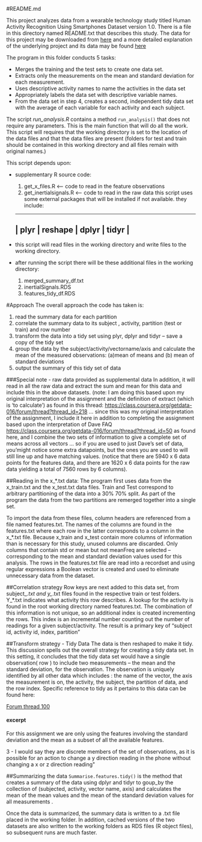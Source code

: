 #README.md

This project analyzes data from a wearable technology study titled Human Activity Recognition Using Smartphones Dataset version 1.0.  There is a file in this directory named README.txt that describes this study.  The data for this project may be downloaded from [here](https://d396qusza40orc.cloudfront.net/getdata%2Fprojectfiles%2FUCI%20HAR%20Dataset.zip) and a more detailed explanation of the underlying project and its data may be found [here](http://archive.ics.uci.edu/ml/datasets/Human+Activity+Recognition+Using+Smartphones) 

The program in this folder conducts 5 tasks:
- Merges the training and the test sets to create one data set.
- Extracts only the measurements on the mean and standard deviation for each measurement. 
- Uses descriptive activity names to name the activities in the data set
- Appropriately labels the data set with descriptive variable names. 
- From the data set in step 4, creates a second, independent tidy data set with the average of each variable for each activity and each subject.

The script *run_analysis.R* contains a method `run_analysis()` that does not require any parameters.  This is the main function that will do all the work.  This script will requires that the working directory is set to the location of the data files and that the data files are present (folders for test and train should be contained in this working directory and all files remain with original names.)

This script depends upon:
- supplementary R source code:
  1.  get_x_files.R  <-- code to read in the feature observations
  2.  get_inertialsignals.R  <-- code to read in the raw data this script uses some external packages that will be installed if not available.  they include:
    ----------------------------------  
    | plyr | reshape | dplyr | tidyr |
    ----------------------------------

- this script will read files in the working directory and write files to the working directory.
- after running the script there will be these additional files in the working directory:
  1.  merged_summary_df.txt
  2.  inertialSignals.RDS
  3.  features_tidy_df.RDS

#Approach
The overall approach the code has taken is:
1.  read the summary data for each partition
2.  correlate the summary data to its subject , activity,  partition (test or train) and row number
3.  transform the data into a tidy set using plyr, dplyr and tidyr – save a copy of the tidy set
4.  group the data by the subject/activity/vectorname/axis  and calculate the mean of the measured observations: (a)mean of means and (b) mean of standard deviations 
5.  output the summary of this tidy set of data

###Special note - raw data provided as supplemental data
In addition, it will read in all the raw data and extract the sum and mean for this data and include this in the above datasets.  (note:  I am doing this based upon my original interpretation of the assignment and the definition of extract (which is ‘to calculate’) as found in this thread: https://class.coursera.org/getdata-016/forum/thread?thread_id=218  … since this was my original interpretation of the assignment, I include it here in addition to completing the assignment based upon the interpretation of Dave FAQ https://class.coursera.org/getdata-016/forum/thread?thread_id=50 as found here, and I combine the two sets of information to give a complete set of means across all vectors … so if you are used to just Dave’s set of data, you’might notice some extra datapoints, but the ones you are used to will still line up and have matching values.  (notice that there are 5940 x 6 data points for the features data, and there are 1620 x 6 data points for the raw data yielding a total of 7560 rows by 6 columns).

##Reading in the x_*.txt data:
The program first uses data from the x_train.txt and the x_test.txt data files.   Train and Test correspond to arbitrary partitioning of the data into a 30% 70% split.  As part of the program the data from the two partitions are remerged together into a single set. 

To import the data from these files, column headers are referenced from a file named features.txt. The names of the columns are found in the features.txt where each row in the latter corresponds to a column in the x_*.txt file.  Because x_train and x_test contain more columns of information than is necessary for this study, unused columns are discarded.    Only columns that contain std or mean but not meanFreq are selected – corresponding to the mean and standard deviation values used for this analysis.  The rows in the features.txt file are read into a recordset and using regular expressions a Boolean vector is created and used to eliminate unnecessary data from the dataset.  

##Correlation strategy
Row keys are next added to this data set, from subject_*.txt and y_*.txt files found in the respective train or test folders.  Y_*.txt indicates what activity this row describes.  A lookup for the activity is found in the root working directory named features.txt.  The combination of this information is not unique, so an additional index is created incrementing the rows.  This index is an incremental number counting out the number of readings for a given subject/activity.  The result is a primary key of “subject id, activity id, index, partition”

##Transform strategy - Tidy Data
The data is then reshaped to make it tidy.  This discussion spells out the overall strategy for creating a tidy data set.  In this setting, it concludes that the tidy data set would have a single observation( row ) to include two measurements – the mean and the standard deviation, for the observation.  The observation is uniquely identified by all other data which includes : the name of the vector, the axis the measurement is on, the activity, the subject, the partition of data, and the row index.  Specific reference to tidy as it pertains to this data can be found here:

[Forum thread 100](https://class.coursera.org/getdata-016/forum/thread?thread_id=100)
#### excerpt
>
For this assignment we are only using the features involving the standard deviation and the mean as a subset of all the available features.
>
3 - I would say they are discrete members of the set of observations, as it is possible for an action to change a y direction reading in the phone without changing a x or z direction reading"



##Summarizing the data
`Summarise.features.tidy()` is the method that creates a summary of the data using dplyr and tidyr to goup_by the collection of (subjected, activity, vector name, axis) and calculates the mean of the mean values and the mean of the standard deviation values for all measurements .

Once the data is summarized, the summary data is written to a .txt file placed in the working folder.  In addition, cached versions of the two datasets are also written to the working folders as RDS files (R object files), so subsequent runs are much faster.
